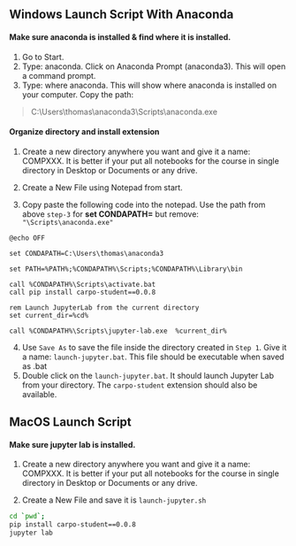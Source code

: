 ## Windows Launch Script With Anaconda
#### Make sure anaconda is installed & find where it is installed.
1. Go to Start.
2. Type: anaconda. Click on Anaconda Prompt (anaconda3). This will open a command prompt.
3. Type: where anaconda. This will show where anaconda is installed on your computer. Copy the path:
> C:\Users\thomas\anaconda3\Scripts\anaconda.exe

#### Organize directory and install extension
1. Create a new directory anywhere you want and give it a name: COMPXXX. It is better if your put all notebooks for the course in single directory in Desktop or Documents or any drive.

2. Create a New File using Notepad from start.
3. Copy paste the following code into the notepad. Use the path from above `step-3` for __set CONDAPATH=__ but remove: `"\Scripts\anaconda.exe"`
```batch
@echo OFF

set CONDAPATH=C:\Users\thomas\anaconda3

set PATH=%PATH%;%CONDAPATH%\Scripts;%CONDAPATH%\Library\bin

call %CONDAPATH%\Scripts\activate.bat
call pip install carpo-student==0.0.8

rem Launch JupyterLab from the current directory
set current_dir=%cd%

call %CONDAPATH%\Scripts\jupyter-lab.exe  %current_dir%
```
4. Use `Save As` to save the file inside the directory created in `Step 1`. Give it a name: `launch-jupyter.bat`. This file should be executable when saved as .bat
5. Double click on the `launch-jupyter.bat`. It should launch Jupyter Lab from your directory. The `carpo-student` extension should also be available.

## MacOS Launch Script
#### Make sure jupyter lab is installed.
1. Create a new directory anywhere you want and give it a name: COMPXXX. It is better if your put all notebooks for the course in single directory in Desktop or Documents or any drive.

2. Create a New File and save it is `launch-jupyter.sh`
```bash
cd `pwd`;
pip install carpo-student==0.0.8
jupyter lab
```
